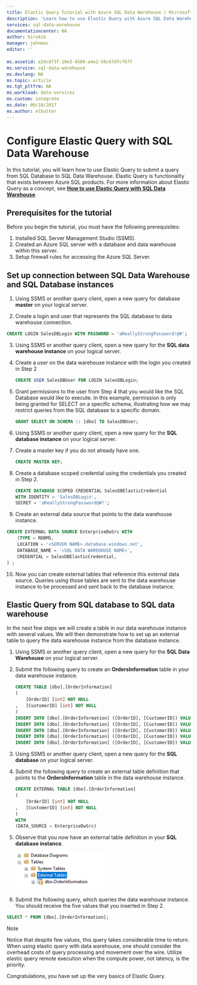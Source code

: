 ```yaml
---
title: Elastic Query Tutorial with Azure SQL Data Warehouse | Microsoft Docs
description: 'Learn how to use Elastic Query with Azure SQL Data Warehouse '
services: sql-data-warehouse
documentationcenter: NA
author: hirokib
manager: johnmac
editor: ''

ms.assetid: e2dc8f3f-10e3-4589-a4e2-50c67dfcf67f
ms.service: sql-data-warehouse
ms.devlang: NA
ms.topic: article
ms.tgt_pltfrm: NA
ms.workload: data-services
ms.custom: integrate
ms.date: 09/18/2017
ms.author: elbutter
---
```




# Configure Elastic Query with SQL Data Warehouse

In this tutorial, you will learn how to use Elastic Query to submit a query from SQL Database to SQL Data Warehouse. Elastic Query is functionality that exists between Azure SQL products. For more information about Elastic Query as a concept, see [**How to use Elastic Query with SQL Data Warehouse**][How to use Elastic Query with SQL Data Warehouse].

## Prerequisites for the tutorial

Before you begin the tutorial, you must have the following prerequisites:

1. Installed SQL Server Management Studio (SSMS).
2. Created an Azure SQL server with a  database and data warehouse within this server.
3. Setup firewall rules for accessing the Azure SQL Server.

## Set up connection between SQL Data Warehouse and SQL Database instances 

1. Using SSMS or another query client, open a new query for database **master** on your logical server.

2. Create a login and user that represents the SQL database to data warehouse connection.

  ```sql
  CREATE LOGIN SalesDBLogin WITH PASSWORD = 'aReallyStrongPassword!@#';
  ```

3. Using SSMS or another query client, open a new query for the **SQL data warehouse instance** on your logical server.

4. Create a user on the data warehouse instance with the login you created in Step 2

   ```sql
   CREATE USER SalesDBUser FOR LOGIN SalesDBLogin;
   ```

5. Grant permissions to the user from Step 4 that you would like the SQL Database would like to execute. In this example, permission is only being granted for SELECT on a specific schema, illustrating how we may restrict queries from the SQL database to a specific domain. 

   ```sql
   GRANT SELECT ON SCHEMA :: [dbo] TO SalesDBUser;
   ```

6. Using SSMS or another query client, open a new query for the **SQL database instance** on your logical server.

7. Create a master key if you do not already have one. 

   ```sql
   CREATE MASTER KEY; 
   ```

8. Create a database scoped credential using the credentials you created in Step 2.

   ```sql
   CREATE DATABASE SCOPED CREDENTIAL SalesDBElasticCredential
   WITH IDENTITY = 'SalesDBLogin',
   SECRET = 'aReallyStrongPassword@#!';
   ```

9. Create an external data source that points to the data warehouse instance.

  ```sql
  CREATE EXTERNAL DATA SOURCE EnterpriseDwSrc WITH 
      (TYPE = RDBMS, 
      LOCATION = '<SERVER NAME>.database.windows.net', 
      DATABASE_NAME = '<SQL DATA WAREHOUSE NAME>', 
      CREDENTIAL = SalesDBElasticCredential, 
  ) ;
  ```

10. Now you can create external tables that reference this external data source. Queries using those tables are sent to the data warehouse instance to be processed and sent back to the database instance.


## Elastic Query from SQL database to SQL data warehouse

In the next few steps we will create a table in our data warehouse instance with several values. We will then demonstrate how to set up an external table to query the data warehouse instance from the database instance.

1. Using SSMS or another query client, open a new query for the **SQL Data Warehouse** on your logical server.

2. Submit the following query to create an **OrdersInformation** table in your data warehouse instance.

   ```sql
   CREATE TABLE [dbo].[OrderInformation]
   ( 
       [OrderID] [int] NOT NULL 
   ,   [CustomerID] [int] NOT NULL 
   ) 
   INSERT INTO [dbo].[OrderInformation] ([OrderID], [CustomerID]) VALUES (123, 1) 
   INSERT INTO [dbo].[OrderInformation] ([OrderID], [CustomerID]) VALUES (149, 2) 
   INSERT INTO [dbo].[OrderInformation] ([OrderID], [CustomerID]) VALUES (857, 2) 
   INSERT INTO [dbo].[OrderInformation] ([OrderID], [CustomerID]) VALUES (321, 1) 
   INSERT INTO [dbo].[OrderInformation] ([OrderID], [CustomerID]) VALUES (564, 8)
   ```

3. Using SSMS or another query client, open a new query for the **SQL database** on your logical server.

4. Submit the following query to create an external table definition that points to the **OrdersInformation** table in the data warehouse instance.

   ```sql
   CREATE EXTERNAL TABLE [dbo].[OrderInformation]
   ( 
       [OrderID] [int] NOT NULL
   ,   [CustomerID] [int] NOT NULL 
   ) 
   WITH 
   (DATA_SOURCE = EnterpriseDwSrc)
   ```

5. Observe that you now have an external table definition in your **SQL database instance**.

   ![elastic query external table definition](./media/sql-data-warehouse-elastic-query-with-sql-database/elastic-query-external-table.png)


6. Submit the following query, which queries the data warehouse instance. You should receive the five values that you inserted in Step 2. 

```sql
SELECT * FROM [dbo].[OrderInformation];
```

> [!NOTE]
>
> Notice that despite few values, this query takes considerable time to return. When using elastic query with data warehouse, one should consider the overhead costs of query processing and movement over the wire. Utilize elastic query remote execution when the compute power, not latency, is the priority.

Congratulations, you have set up the very basics of Elastic Query. 




<!--Image references-->

<!--Article references-->

[How to use Elastic Query with SQL Data Warehouse]: ./how-to-use-elastic-query-with-sql-data-warehouse.md

<!--MSDN references-->

<!--Other Web references-->